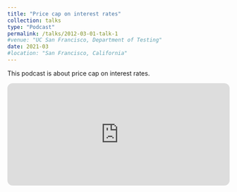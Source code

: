 ```yaml
---
title: "Price cap on interest rates"
collection: talks
type: "Podcast"
permalink: /talks/2012-03-01-talk-1
#venue: "UC San Francisco, Department of Testing"
date: 2021-03
#location: "San Francisco, California"
---
```


This podcast is about price cap on interest rates.

<iframe style="border-radius:12px" src="https://open.spotify.com/embed/episode/5YLwkrLNiYhasLmsWeTxJp?utm_source=generator" width="100%" height="232" frameBorder="0" allowfullscreen="" allow="autoplay; clipboard-write; encrypted-media; fullscreen; picture-in-picture"></iframe>
